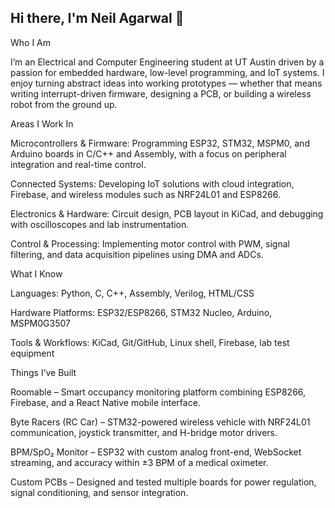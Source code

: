 ## Hi there, I'm Neil Agarwal 👋
Who I Am

I’m an Electrical and Computer Engineering student at UT Austin driven by a passion for embedded hardware, low-level programming, and IoT systems. I enjoy turning abstract ideas into working prototypes — whether that means writing interrupt-driven firmware, designing a PCB, or building a wireless robot from the ground up.

Areas I Work In

Microcontrollers & Firmware: Programming ESP32, STM32, MSPM0, and Arduino boards in C/C++ and Assembly, with a focus on peripheral integration and real-time control.

Connected Systems: Developing IoT solutions with cloud integration, Firebase, and wireless modules such as NRF24L01 and ESP8266.

Electronics & Hardware: Circuit design, PCB layout in KiCad, and debugging with oscilloscopes and lab instrumentation.

Control & Processing: Implementing motor control with PWM, signal filtering, and data acquisition pipelines using DMA and ADCs.

What I Know

Languages: Python, C, C++, Assembly, Verilog, HTML/CSS

Hardware Platforms: ESP32/ESP8266, STM32 Nucleo, Arduino, MSPM0G3507

Tools & Workflows: KiCad, Git/GitHub, Linux shell, Firebase, lab test equipment

Things I’ve Built

Roomable – Smart occupancy monitoring platform combining ESP8266, Firebase, and a React Native mobile interface.

Byte Racers (RC Car) – STM32-powered wireless vehicle with NRF24L01 communication, joystick transmitter, and H-bridge motor drivers.

BPM/SpO₂ Monitor – ESP32 with custom analog front-end, WebSocket streaming, and accuracy within ±3 BPM of a medical oximeter.

Custom PCBs – Designed and tested multiple boards for power regulation, signal conditioning, and sensor integration.
